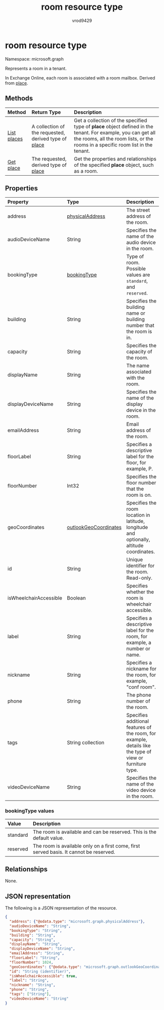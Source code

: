 ﻿---
title: "room resource type"
description: "Specifies the properties of a room in a tenant."
localization_priority: Normal
author: "vrod9429"
ms.prod: "outlook"
doc_type: "resourcePageType"
---

# room resource type

Namespace: microsoft.graph

Represents a room in a tenant. 

In Exchange Online, each room is associated with a room mailbox. Derived from [place](place.md).

## Methods

| Method                              | Return Type                                                      | Description                                                                                                                                                                                       |
| :---------------------------------- | :--------------------------------------------------------------- | :------------------------------------------------------------------------------------------------------------------------------------------------------------------------------------------------ |
| [List places](../api/place-list.md) | A collection of the requested, derived type of [place](place.md) | Get a collection of the specified type of **place** object defined in the tenant. For example, you can get all the rooms, all the room lists, or the rooms in a specific room list in the tenant. |
| [Get place](../api/place-get.md)    | The requested, derived type of [place](place.md)                 | Get the properties and relationships of the specified **place** object, such as a room.                                                                                                           |

## Properties

| Property               | Type                                              | Description                                                                                              |
| :--------------------- | :------------------------------------------------ | :------------------------------------------------------------------------------------------------------- |
| address                | [physicalAddress](physicaladdress.md)             | The street address of the room.                                                                          |
| audioDeviceName        | String                                            | Specifies the name of the audio device in the room.                                                      |
| bookingType            | [bookingType](#bookingtype-values)                | Type of room. Possible values are `standard`, and `reserved`.                                            |
| building               | String                                            | Specifies the building name or building number that the room is in.                                      |
| capacity               | String                                            | Specifies the capacity of the room.                                                                      |
| displayName            | String                                            | The name associated with the room.                                                                       |
| displayDeviceName      | String                                            | Specifies the name of the display device in the room.                                                    |
| emailAddress           | String                                            | Email address of the room.                                                                               |
| floorLabel             | String                                            | Specifies a descriptive label for the floor, for example, P.                                             |
| floorNumber            | Int32                                             | Specifies the floor number that the room is on.                                                          |
| geoCoordinates         | [outlookGeoCoordinates](outlookgeocoordinates.md) | Specifies the room location in latitude, longitude and optionally, altitude coordinates.                 |
| id                     | String                                            | Unique identifier for the room. Read-only.                                                               |
| isWheelchairAccessible | Boolean                                           | Specifies whether the room is wheelchair accessible.                                                     |
| label                  | String                                            | Specifies a descriptive label for the room, for example, a number or name.                               |
| nickname               | String                                            | Specifies a nickname for the room, for example, "conf room".                                             |
| phone                  | String                                            | The phone number of the room.                                                                            |
| tags                   | String collection                                 | Specifies additional features of the room, for example, details like the type of view or furniture type. |
| videoDeviceName        | String                                            | Specifies the name of the video device in the room.                                                      |

### bookingType values

| Value    | Description                                                                            |
| :------- | :------------------------------------------------------------------------------------- |
| standard | The room is available and can be reserved. This is the default value.                  |
| reserved | The room is available only on a first come, first served basis. It cannot be reserved. |

## Relationships

None.

## JSON representation

The following is a JSON representation of the resource.

<!-- {
  "blockType": "resource",
  "optionalProperties": [

  ],
  "@odata.type": "microsoft.graph.room",
  "baseType": ""
}-->

```json
{
  "address": {"@odata.type": "microsoft.graph.physicalAddress"},
  "audioDeviceName": "String",
  "bookingType": "String",
  "building": "String",
  "capacity": "String",
  "displayName": "String",
  "displayDeviceName": "String",
  "emailAddress": "String",
  "floorLabel": "String",
  "floorNumber": 1024,
  "geoCoordinates": {"@odata.type": "microsoft.graph.outlookGeoCoordinates"},
  "id": "String (identifier)",
  "isWheelchairAccessible": true,
  "label": "String",
  "nickname": "String",
  "phone": "String",
  "tags": ["String"],
  "videoDeviceName": "String"
}
```

<!-- uuid: 16cd6b66-4b1a-43a1-adaf-3a886856ed98
2019-02-04 14:57:30 UTC -->

<!-- {
  "type": "#page.annotation",
  "description": "room resource",
  "keywords": "",
  "section": "documentation",
  "tocPath": ""
}-->
